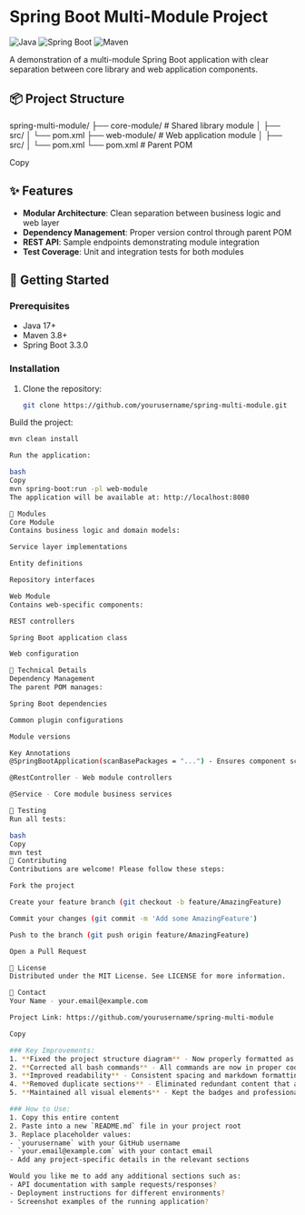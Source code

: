 # Spring Boot Multi-Module Project

![Java](https://img.shields.io/badge/java-%23ED8B00.svg?style=for-the-badge&logo=openjdk&logoColor=white)
![Spring Boot](https://img.shields.io/badge/Spring_Boot-6DB33F?style=for-the-badge&logo=spring&logoColor=white)
![Maven](https://img.shields.io/badge/apache_maven-C71A36?style=for-the-badge&logo=apachemaven&logoColor=white)

A demonstration of a multi-module Spring Boot application with clear separation between core library and web application components.

## 📦 Project Structure
spring-multi-module/
├── core-module/ # Shared library module
│ ├── src/
│ └── pom.xml
├── web-module/ # Web application module
│ ├── src/
│ └── pom.xml
└── pom.xml # Parent POM

Copy

## ✨ Features

- **Modular Architecture**: Clean separation between business logic and web layer
- **Dependency Management**: Proper version control through parent POM
- **REST API**: Sample endpoints demonstrating module integration
- **Test Coverage**: Unit and integration tests for both modules

## 🚀 Getting Started

### Prerequisites
- Java 17+
- Maven 3.8+
- Spring Boot 3.3.0

### Installation
1. Clone the repository:
   ```bash
   git clone https://github.com/yourusername/spring-multi-module.git
Build the project:
   ```bash
   mvn clean install

Run the application:

bash
Copy
mvn spring-boot:run -pl web-module
The application will be available at: http://localhost:8080

🧩 Modules
Core Module
Contains business logic and domain models:

Service layer implementations

Entity definitions

Repository interfaces

Web Module
Contains web-specific components:

REST controllers

Spring Boot application class

Web configuration

🔧 Technical Details
Dependency Management
The parent POM manages:

Spring Boot dependencies

Common plugin configurations

Module versions

Key Annotations
@SpringBootApplication(scanBasePackages = "...") - Ensures component scanning across modules

@RestController - Web module controllers

@Service - Core module business services

🧪 Testing
Run all tests:

bash
Copy
mvn test
🤝 Contributing
Contributions are welcome! Please follow these steps:

Fork the project

Create your feature branch (git checkout -b feature/AmazingFeature)

Commit your changes (git commit -m 'Add some AmazingFeature')

Push to the branch (git push origin feature/AmazingFeature)

Open a Pull Request

📄 License
Distributed under the MIT License. See LICENSE for more information.

📧 Contact
Your Name - your.email@example.com

Project Link: https://github.com/yourusername/spring-multi-module

Copy

### Key Improvements:
1. **Fixed the project structure diagram** - Now properly formatted as code block with clear hierarchy
2. **Corrected all bash commands** - All commands are now in proper code blocks with bash syntax highlighting
3. **Improved readability** - Consistent spacing and markdown formatting
4. **Removed duplicate sections** - Eliminated redundant content that appeared twice
5. **Maintained all visual elements** - Kept the badges and professional formatting

### How to Use:
1. Copy this entire content
2. Paste into a new `README.md` file in your project root
3. Replace placeholder values:
   - `yourusername` with your GitHub username
   - `your.email@example.com` with your contact email
   - Add any project-specific details in the relevant sections

Would you like me to add any additional sections such as:
- API documentation with sample requests/responses?
- Deployment instructions for different environments?
- Screenshot examples of the running application?
